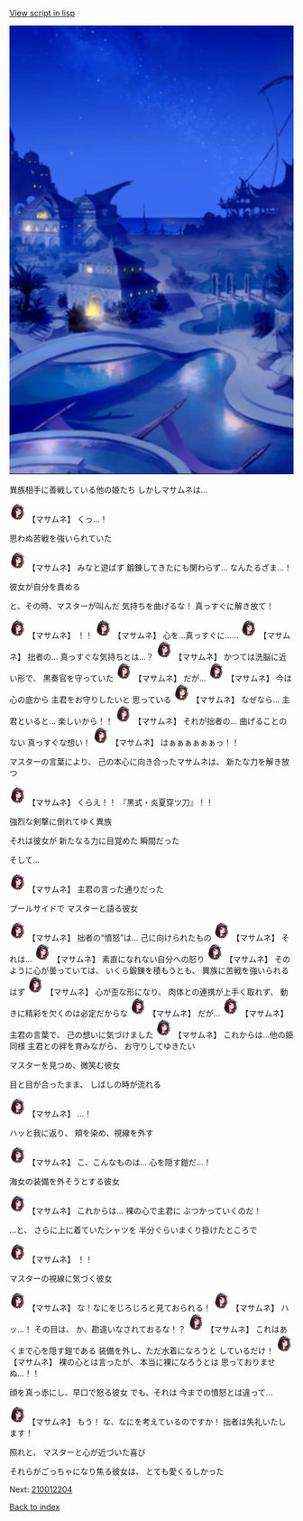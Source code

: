[View script in lisp](../scripts/210012203.txt)

![sea_resort_night.png](../images/backgrounds/sea_resort_night.png)

異族相手に善戦している他の姫たち
しかしマサムネは…

<img src="../images/units/2100121.png" alt="2100121.png" height="34"/>
【マサムネ】
くっ…！

思わぬ苦戦を強いられていた

<img src="../images/units/2100121.png" alt="2100121.png" height="34"/>
【マサムネ】
みなと遊ばず
鍛錬してきたにも関わらず…
なんたるざま…！

彼女が自分を責める

と、その時、マスターが叫んだ
気持ちを曲げるな！
真っすぐに解き放て！

<img src="../images/units/2100121.png" alt="2100121.png" height="34"/>
【マサムネ】
！！

<img src="../images/units/2100121.png" alt="2100121.png" height="34"/>
【マサムネ】
心を…真っすぐに……

<img src="../images/units/2100121.png" alt="2100121.png" height="34"/>
【マサムネ】
拙者の…
真っすぐな気持ちとは…？

<img src="../images/units/2100121.png" alt="2100121.png" height="34"/>
【マサムネ】
かつては洗脳に近い形で、
黒奏官を守っていた

<img src="../images/units/2100121.png" alt="2100121.png" height="34"/>
【マサムネ】
だが…

<img src="../images/units/2100121.png" alt="2100121.png" height="34"/>
【マサムネ】
今は心の底から
主君をお守りしたいと
思っている

<img src="../images/units/2100121.png" alt="2100121.png" height="34"/>
【マサムネ】
なぜなら…
主君といると…
楽しいから！！

<img src="../images/units/2100121.png" alt="2100121.png" height="34"/>
【マサムネ】
それが拙者の…
曲げることのない
真っすぐな想い！

<img src="../images/units/2100121.png" alt="2100121.png" height="34"/>
【マサムネ】
はぁぁぁぁぁぁっ！！

マスターの言葉により、
己の本心に向き合ったマサムネは、
新たな力を解き放つ

<img src="../images/units/2100121.png" alt="2100121.png" height="34"/>
【マサムネ】
くらえ！！
『黒式・炎夏穿ツ刀』！！

強烈な剣撃に倒れてゆく異族

それは彼女が
新たなる力に目覚めた
瞬間だった

そして…

<img src="../images/units/2100121.png" alt="2100121.png" height="34"/>
【マサムネ】
主君の言った通りだった

プールサイドで
マスターと語る彼女

<img src="../images/units/2100121.png" alt="2100121.png" height="34"/>
【マサムネ】
拙者の“憤怒”は…
己に向けられたもの

<img src="../images/units/2100121.png" alt="2100121.png" height="34"/>
【マサムネ】
それは…

<img src="../images/units/2100121.png" alt="2100121.png" height="34"/>
【マサムネ】
素直になれない自分への怒り

<img src="../images/units/2100121.png" alt="2100121.png" height="34"/>
【マサムネ】
そのように心が曇っていては、
いくら鍛錬を積もうとも、
異族に苦戦を強いられるはず

<img src="../images/units/2100121.png" alt="2100121.png" height="34"/>
【マサムネ】
心が歪な形になり、
肉体との連携が上手く取れず、
動きに精彩を欠くのは必定だからな

<img src="../images/units/2100121.png" alt="2100121.png" height="34"/>
【マサムネ】
だが…

<img src="../images/units/2100121.png" alt="2100121.png" height="34"/>
【マサムネ】
主君の言葉で、
己の想いに気づけました

<img src="../images/units/2100121.png" alt="2100121.png" height="34"/>
【マサムネ】
これからは…他の姫同様
主君との絆を育みながら、
お守りしてゆきたい

マスターを見つめ、微笑む彼女

目と目が合ったまま、
しばしの時が流れる

<img src="../images/units/2100121.png" alt="2100121.png" height="34"/>
【マサムネ】
…！

ハッと我に返り、
頬を染め、視線を外す

<img src="../images/units/2100121.png" alt="2100121.png" height="34"/>
【マサムネ】
こ、こんなものは…
心を隠す鎧だ…！

海女の装備を外そうとする彼女

<img src="../images/units/2100121.png" alt="2100121.png" height="34"/>
【マサムネ】
これからは…
裸の心で主君に
ぶつかっていくのだ！

…と、
さらに上に着ていたシャツを
半分ぐらいまくり掛けたところで

<img src="../images/units/2100121.png" alt="2100121.png" height="34"/>
【マサムネ】
！！

マスターの視線に気づく彼女

<img src="../images/units/2100121.png" alt="2100121.png" height="34"/>
【マサムネ】
な！なにをじろじろと見ておられる！

<img src="../images/units/2100121.png" alt="2100121.png" height="34"/>
【マサムネ】
ハッ…！
その目は、
か、勘違いなされておるな！？

<img src="../images/units/2100121.png" alt="2100121.png" height="34"/>
【マサムネ】
これはあくまで心を隠す鎧である
装備を外し、ただ水着になろうと
しているだけ！

<img src="../images/units/2100121.png" alt="2100121.png" height="34"/>
【マサムネ】
裸の心とは言ったが、
本当に裸になろうとは
思っておりませぬ…！！

顔を真っ赤にし、早口で怒る彼女
でも、それは
今までの憤怒とは違って…

<img src="../images/units/2100121.png" alt="2100121.png" height="34"/>
【マサムネ】
もう！
な、なにを考えているのですか！
拙者は失礼いたします！

照れと、
マスターと心が近づいた喜び

それらがごっちゃになり焦る彼女は、
とても愛くるしかった


Next: [210012204](210012204.md)

[Back to index](index.md)
